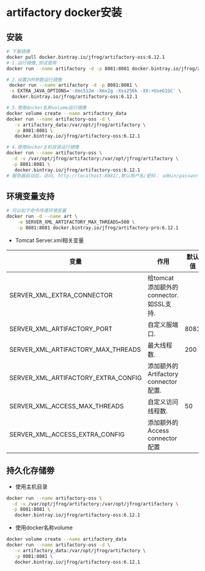 #  artifactory docker安装


## 安装 

```BASH
# 下载镜像
docker pull docker.bintray.io/jfrog/artifactory-oss:6.12.1  
# 1.运行镜像,测试使用
docker run --name artifactory -d -p 8081:8081 docker.bintray.io/jfrog/artifactory-oss:6.12.1  

# 2.设置JVM参数运行镜像
 docker run --name artifactory -d -p 8081:8081 \
 -e EXTRA_JAVA_OPTIONS='-Xms512m -Xmx2g -Xss256k -XX:+UseG1GC' \
  docker.bintray.io/jfrog/artifactory-oss:6.12.1  

# 3.使用docker名称volume运行镜像
docker volume create --name artifactory_data 
docker run --name artifactory-oss -d \
   -v artifactory_data:/var/opt/jfrog/artifactory \
   -p 8081:8081 \
   docker.bintray.io/jfrog/artifactory-oss:6.12.1  

# 4.使用docker主机目录运行镜像
docker run --name artifactory-oss \
  -d -v /var/opt/jfrog/artifactory:/var/opt/jfrog/artifactory \
  -p 8081:8081 \
   docker.bintray.io/jfrog/artifactory-oss:6.12.1  
# 服务器启动后，访问, http://localhost:8081/,默认用户名/密码： admin/password
```


## 环境变量支持

```BASH 
# 可以如下命令传递环境变量
docker run -d --name art \
    -e SERVER_XML_ARTIFACTORY_MAX_THREADS=500 \
    -p 8081:8081 docker.bintray.io/jfrog/artifactory-pro:6.12.1
```

* Tomcat Server.xml相关变量

|变量|作用|默认值|
|--|--|--|
|SERVER_XML_EXTRA_CONNECTOR|给tomcat添加额外的connector. 如SSL支持.	|
|SERVER_XML_ARTIFACTORY_PORT |自定义服端口.	|8081||
|SERVER_XML_ARTIFACTORY_MAX_THREADS|最大线程数.	|200|
|SERVER_XML_ARTIFACTORY_EXTRA_CONFIG|添加额外的 Artifactory connector配置.	|
|SERVER_XML_ACCESS_MAX_THREADS|自定义访问线程数.	|50|
|SERVER_XML_ACCESS_EXTRA_CONFIG|添加额外的Access connector配置||

## 持久化存储劵

* 使用主机目录  

```BASH 
docker run --name artifactory-oss \
  -d -v /var/opt/jfrog/artifactory:/var/opt/jfrog/artifactory \
  -p 8081:8081 \
   docker.bintray.io/jfrog/artifactory-oss:6.12.1  

```

* 使用docker名称volume 

```bash
docker volume create --name artifactory_data 
docker run --name artifactory-oss -d \
   -v artifactory_data:/var/opt/jfrog/artifactory \
   -p 8081:8081 \
   docker.bintray.io/jfrog/artifactory-oss:6.12.1  
```

